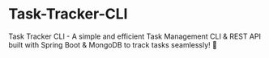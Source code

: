 # Task-Tracker-CLI
Task Tracker CLI - A simple and efficient Task Management CLI &amp; REST API built with Spring Boot &amp; MongoDB to track tasks seamlessly! 🚀
